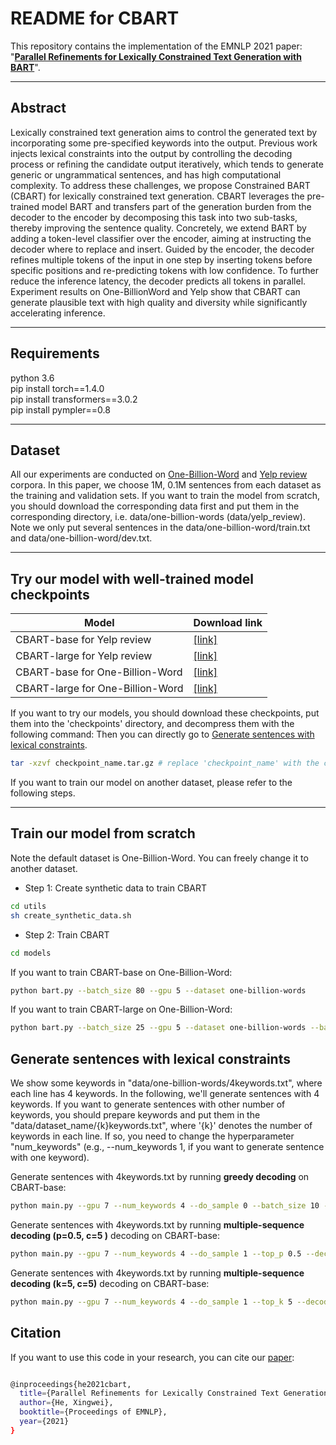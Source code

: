 
# README for CBART
This repository contains the implementation of the EMNLP 2021 paper: 
"[**Parallel Refinements for Lexically Constrained Text Generation with BART**](https://none)".
****
##  Abstract
Lexically constrained text generation aims to control the generated text by incorporating
some pre-specified keywords into the output. 
Previous work injects lexical constraints into 
the output by controlling the decoding process or refining the candidate output iteratively, 
which tends to generate generic or ungrammatical sentences, and has high computational 
complexity. To address these challenges, we 
propose Constrained BART (CBART) for lexically constrained text generation. CBART 
leverages the pre-trained model BART and 
transfers part of the generation burden from 
the decoder to the encoder by decomposing 
this task into two sub-tasks, thereby improving 
the sentence quality. Concretely, we extend 
BART by adding a token-level classifier over 
the encoder, aiming at instructing the decoder 
where to replace and insert. Guided by the encoder, the decoder refines multiple tokens of 
the input in one step by inserting tokens before specific positions and re-predicting tokens 
with low confidence. To further reduce the inference latency, the decoder predicts all tokens 
in parallel. Experiment results on One-BillionWord and Yelp show that CBART can generate 
plausible text with high quality and diversity 
while significantly accelerating inference. 
****
## Requirements
python 3.6  
pip install torch==1.4.0  
pip install transformers==3.0.2  
pip install pympler==0.8 
****
## Dataset
All our experiments are conducted on [One-Billion-Word](http://www.statmt.org/lm-benchmark/) and 
[Yelp review](https://www.yelp.com/dataset) corpora. In this paper, we choose 1M, 0.1M
sentences from each dataset as the training and validation sets. 
If you want to train the model from scratch, you should download the corresponding data first 
and put them in the corresponding directory, i.e. data/one-billion-words (data/yelp_review).
Note we only put several sentences in the data/one-billion-word/train.txt and data/one-billion-word/dev.txt. 

****
## Try our model with well-trained model checkpoints 
| Model           |  Download link
|----------------------|--------|
| CBART-base for Yelp review| [\[link\]](https://drive.google.com/file/d/1JPPhqdapW_p2AQ9jyx0MuYeD31gHuQAD/view?usp=sharing)  | 
| CBART-large for Yelp review| [\[link\]](https://drive.google.com/file/d/1tbkF2yAEFJ-wE6iG2nd_iWxzCXfH2boU/view?usp=sharing)  | 
| CBART-base for One-Billion-Word| [\[link\]](https://drive.google.com/file/d/1A6BU_hc3O5ppy89im4g3Z9hXVUkgFqnw/view?usp=sharing)  | 
| CBART-large for One-Billion-Word| [\[link\]](https://drive.google.com/file/d/13NOAsdSnO-eLIDxdo0M-_sX2KxyrYndX/view?usp=sharing)  | 

If you want to try our models, you should download these checkpoints, put them into the 'checkpoints' directory, and decompress them with the following command:
Then you can directly go to [Generate sentences with lexical constraints](#generate).
```bash
tar -xzvf checkpoint_name.tar.gz # replace 'checkpoint_name' with the corresponding checkpoint name.
```
If you want to train our model on another dataset, please refer to the following steps.
****
## Train our model from scratch 
Note the default dataset is One-Billion-Word. You can freely change it to another dataset. 
* Step 1: Create synthetic data to train CBART

```bash
cd utils  
sh create_synthetic_data.sh
```


* Step 2: Train CBART
```bash
cd models
```
If you want to train CBART-base on One-Billion-Word:
```bash
python bart.py --batch_size 80 --gpu 5 --dataset one-billion-words
```

If you want to train CBART-large on One-Billion-Word:
```bash
python bart.py --batch_size 25 --gpu 5 --dataset one-billion-words --bart large
```

## <span id="generate"> Generate sentences with lexical constraints </span>

[comment]: <> (You can find the keywords files used in the paper in the following directories: data/one-billion-words and data/one-billion-words.  )

[comment]: <> (Each directory contains 6 keywords files: 1keywords.txt, 2keywords.txt, 3keywords.txt, 4keywords.txt, 5keywords.txt, and 6keywords.txt, )

[comment]: <> (where the number denotes the number of keywords in each line. )

We show some keywords in "data/one-billion-words/4keywords.txt", 
where each line has 4 keywords. 
In the following, we'll generate sentences with 4 keywords. 
If you want to generate sentences with other number of keywords, 
you should prepare keywords and put them in the "data/dataset_name/{k}keywords.txt", 
where '{k}' denotes the number of keywords in each line. 
If so, you need to change the hyperparameter "num_keywords" 
(e.g., --num_keywords 1, if you want to generate sentence with one keyword).


Generate sentences with 4keywords.txt by running **greedy decoding** on CBART-base:
```bash
python main.py --gpu 7 --num_keywords 4 --do_sample 0 --batch_size 10 --bart base --dataset one-billion-words
```

Generate sentences with 4keywords.txt by running **multiple-sequence decoding (p=0.5, c=5 )** decoding on CBART-base:
```bash
python main.py --gpu 7 --num_keywords 4 --do_sample 1 --top_p 0.5 --decoder_chain 5 --batch_size 10 --bart base --dataset one-billion-words
```
Generate sentences with 4keywords.txt by running **multiple-sequence decoding (k=5, c=5)** decoding on CBART-base:
```bash
python main.py --gpu 7 --num_keywords 4 --do_sample 1 --top_k 5 --decoder_chain 5 --batch_size 10 --bart base --dataset one-billion-words
```


## Citation
If you want to use this code in your research, you can cite our [paper](https://none):
```bash

@inproceedings{he2021cbart,
  title={Parallel Refinements for Lexically Constrained Text Generation with BART},
  author={He, Xingwei},
  booktitle={Proceedings of EMNLP},
  year={2021}
}

```

